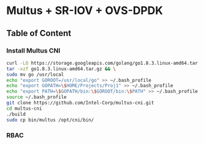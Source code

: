 # Multus + SR-IOV + OVS-DPDK

## Table of Content

### Install Multus CNI
```sh
curl -LO https://storage.googleapis.com/golang/go1.8.3.linux-amd64.tar.gz && \
tar -xzf go1.8.3.linux-amd64.tar.gz && \
sudo mv go /usr/local
echo "export GOROOT=/usr/local/go" >> ~/.bash_profile
echo "export GOPATH=\$HOME/Projects/Proj1" >> ~/.bash_profile
echo "export PATH=\$GOPATH/bin:\$GOROOT/bin:\$PATH" >> ~/.bash_profile
source ~/.bash_profile
git clone https://github.com/Intel-Corp/multus-cni.git
cd multus-cni
./build
sudo cp bin/multus /opt/cni/bin/
```

### RBAC
